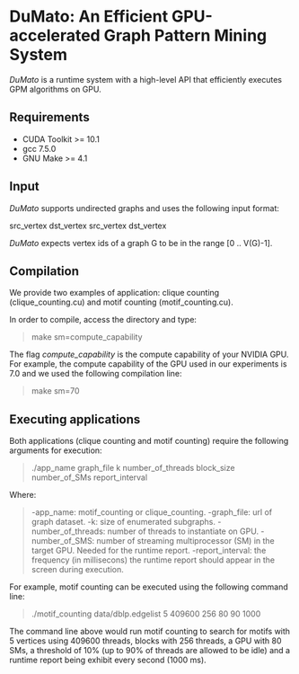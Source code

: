 # DuMato: An Efficient GPU-accelerated Graph Pattern Mining System

*DuMato* is a runtime system with a high-level API that efficiently executes GPM algorithms on GPU.

## Requirements
- CUDA Toolkit >= 10.1
- gcc 7.5.0
- GNU Make >= 4.1

## Input
*DuMato* supports undirected graphs and uses the following input format:

src_vertex dst_vertex
src_vertex dst_vertex

*DuMato* expects vertex ids of a graph G to be in the range [0 .. V(G)-1].

## Compilation

We provide two examples of application: clique counting (clique_counting.cu) and motif counting (motif_counting.cu).

In order to compile, access the directory and type:

>make sm=compute_capability

The flag *compute_capability* is the compute capability of your NVIDIA GPU. For example, the compute capability of the GPU used in our experiments is 7.0 and we used the following compilation line:

>make sm=70

## Executing applications
Both applications (clique counting and motif counting) require the following arguments for execution:

>./app_name graph_file k number_of_threads block_size number_of_SMs report_interval

Where:
> -app_name: motif_counting or clique_counting.
> -graph_file: url of graph dataset.
> -k: size of enumerated subgraphs.
> -number_of_threads: number of threads to instantiate on GPU.
> -number_of_SMS: number of streaming multiprocessor (SM) in the target GPU. Needed for the runtime report.
> -report_interval: the frequency (in millisecons) the runtime report should appear in the screen during execution.

For example, motif counting can be executed using the following command line:

>./motif_counting data/dblp.edgelist 5 409600 256 80 90 1000

The command line above would run motif counting to search for motifs with 5 vertices using 409600 threads, blocks with 256 threads, a GPU with 80 SMs, a threshold of 10\% (up to 90\% of threads are allowed to be idle) and a runtime report being exhibit every second (1000 ms).
